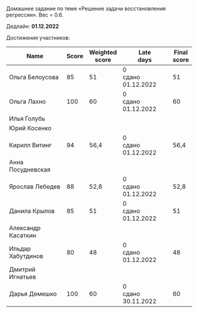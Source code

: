 Домашнее задание по теме «Решение задачи восстановления регрессии». Вес = 0.6.

Дедлайн: **01.12.2022**


Достижения участников:

| Name | Score | Weighted<br>score | Late<br>days | Final<br>score |
| ---- | ----- | ----------------- | ------------ | -------------- |
| Ольга Белоусова | 85 | 51 | 0<br />сдано 01.12.2022 | 51 |
| Ольга Лахно | 100 | 60 | 0<br />сдано 01.12.2022 | 60 |
| Илья Голубь |       |                   |              |                |
| Юрий Косенко |       |                   |  |                |
| Кирилл Витинг | 94 | 56,4 | 0<br />сдано 01.12.2022 | 56,4 |
| Анна Посудневская |       |                   |              |                |
| Ярослав Лебедев | 88 | 52,8 | 0<br />сдано 01.12.2022 | 52,8 |
| Данила Крылов | 85 | 51 | 0<br />сдано 01.12.2022 | 51 |
| Александр Касаткин |       |                   |              |  |
| Ильдар Хабутдинов | 80 | 48 | 0<br />сдано 01.12.2022 | 48 |
| Дмитрий Игнатьев |       |                   |              |                |
| Дарья Демешко | 100 | 60 | 0<br />сдано 30.11.2022 | 60 |
